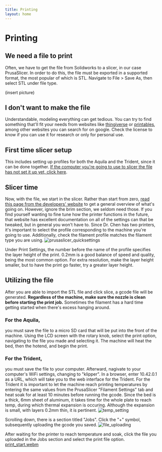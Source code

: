 ```yaml
---
title: Printing
layout: home
---
```


# Printing
## We need a file to print
Often, we have to get the file from Solidworks to a slicer, in our case PrusaSlicer. In order to do this, the file must be exported in a supported format, the most popular of which is STL. Navigate to File > Save As, then select STL under file type.

(insert picture)

## I don't want to make the file
Understandable, modeling everything can get tedious. You can try to find something that'll fit your needs from websites like [thingiverse] or [printables], among other websites you can search for on google. Check the license to know if you can use it for research or only for personal use.

## First time slicer setup
This includes setting up profiles for both the Aquila and the Trident, since it can be done together. [If the computer you're going to use to slicer the file has not set it up yet, click here].

## Slicer time
Now, with the file, we start in the slicer. Rather than start from zero, [read this page from the developers' website] to get a general overview of what's going on. However, ignore the brim section, we seldom need those. If you find yourself wanting to fine tune how the printer functions in the future, that website has excellent documentation on all of the settings can that be tweaked, but in general you won't have to. Since Dr. Chen has two printers, it's important to select the profile corresponding to the machine you're going to use. Additionally, check the filament profile matches the filament type you are using.
![prusaslicer_quicksettings](https://github.com/intervade/trident-walkthrough/assets/93929298/06a69dad-b21b-44e1-b17e-9979647063ca)

Under Print Settings, the number before the name of the profile specifies the layer height of the print. 0.2mm is a good balance of speed and quality, being the most common option. For extra resolution, make the layer height smaller, but to have the print go faster, try a greater layer height.

## Utilizing the file
After you are able to import the STL file and click slice, a gcode file will be generated. **Regardless of the machine, make sure the nozzle is clean before starting the print job.** Sometimes the filament has a hard time getting started when there's excess hanging around.

### For the Aquila,
you must save the file to a micro SD card that will be put into the front of the machine. Using the LCD screen with the rotary knob, select the print option, navigating to the file you made and selecting it. The machine will heat the bed, then the hotend, and begin the print.

### For the Trident,
you must save the file to your computer. Afterward, nagivate to your computer's WiFi settings, changing to "klipper". In a browser, enter 10.42.0.1 as a URL, which will take you to the web interface for the Trident. For the Trident it is important to let the machine reach printing temperatures by entering the same values from the PrusaSlicer "Filament Settings" tab and heat soak for at least 10 minutes before running the gcode. Since the bed is a thick, 6mm sheet of aluminum, it takes time for the whole plate to reach temp, during which thermal expansion is occuring. Although the expansion is small, with layers 0.2mm thin, it is pertinent.
![temp_setting](https://github.com/intervade/trident-walkthrough/assets/93929298/4c3bfbea-9653-4508-80a7-9cf7c07be171)

Scrolling down, there is a section titled "Jobs". Click the "+" symbol, subsequently uploading the gcode you saved.
![file_uploading](https://github.com/intervade/trident-walkthrough/assets/93929298/2e9cf87e-b678-4bd1-9a82-09f5d2e124b6)

After waiting for the printer to reach temperature and soak, click the file you uploaded in the Jobs section and select the print file option.
[print_start.webm](https://github.com/intervade/trident-walkthrough/assets/93929298/ddaf66a4-ea99-4522-b5c6-f5bca6016024)


[read this page from the developers' website]: https://help.prusa3d.com/article/first-print-with-prusaslicer_1753
[If the computer you're going to use to slicer the file has not set it up yet, click here]: https://intervade.github.io/trident-walkthrough/slicer_setup.html
[thingiverse]: https://www.thingiverse.com
[printables]: https://www.printables.com
